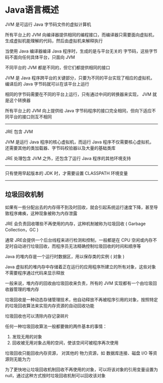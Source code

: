 # Java语言概述
JVM 是可运行 Java 字节码文件的虚拟计算机  

所有平台上的 JVM 向编译器提供相同的编程接口，而编译器只需要面向虚拟机，生成虚拟机能理解的代码，然后由虚拟机来解释执行  

当使用 Java 编译器编译 Java 程序时，生成的是与平台无关的 字节码，这些字节码不面向任何具体平台，只面向 JVM   

不同平台的 JVM 都是不同的，但它们都提供相同的接口  

JVM 是 Java 程序跨平台的关键部分，只要为不同的平台实现了相应的虚拟机，编译后的 Java 字节码就可以在该平台上运行  

相同的字节码需要在不同的平台上运行，只有通过中间的转换器来实现， JVM 就是这个转换器  

所有平台上的 JVM 向上提供给 Java 字节码程序的接口完全相同，但向下适应不同平台的接口则互不相同  

---

JRE 包含 JVM   

JVM 是运行 Java 程序的核心虚拟机，而运行 Java 程序不仅需要核心虚拟机，还需要其他的类加载器、字节码校验器以及大量的基础类库  

JRE 处理包含 JVM 之外，还包含了运行 Java 程序的其他环境支持  

---

只有使用早起版本的 JDK 时，才需要设置 CLASSPATH 环境变量  

---

## 垃圾回收机制
如果有一些分配出去的内存得不到及时回收，就会引起系统运行速度下降，甚至导致程序瘫痪，这种现象被称为内存泄露  

JRE 会负责回收哪些不再使用的内存，这种机制被称为垃圾回收 ( Garbage Collection，GC )   

通常 JRE会提供一个后台线程来进行检测和控制，一般都是在 CPU 空闲或内存不足时自动进行垃圾回收，而程序员无法精确控制垃圾回收的时间和顺序等

Java 的堆内存是一个运行时数据区，用以保存类的实例 ( 对象 )   

Java 虚拟机的堆内存中存储着正在运行的应用程序所建立的所有对象，这些对象不需要程序通过代码来显示释放  

一般来说，堆内存的回收由垃圾回收来负责，所有的 JVM 实现都有一个由垃圾回收器管理的堆内存   

垃圾回收是一种动态存储管理技术，他自动释放不再被程序引用的对象，按照特定的垃圾回收算法来实现内存资源的自动回收功能  

垃圾回收也可以清除内存记录碎片  

任何一种垃圾回收算法一般都要做的两件基本的事情：
1. 发现无用的对象
2. 回收被无用对象占用的空间，使该空间可被程序再次使用  


垃圾回收只能回收内存资源， 对其他的 物力资源，如 数据库连接、磁盘 I/O 等资源则无能为力  

为了更快地让垃圾回收机制回收不再使用的对象，可以将该对象的引用变量设置为 null，通过这种方式按时垃圾回收机制可以回收该对象  

